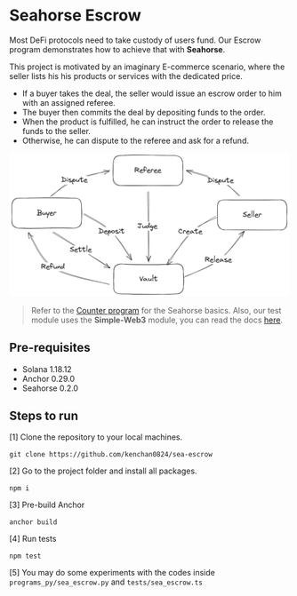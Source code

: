 # Seahorse Escrow

Most DeFi protocols need to take custody of users fund. Our Escrow program demonstrates how to achieve that with **Seahorse**.

This project is motivated by an imaginary E-commerce scenario, where the seller lists his his products or services with the dedicated price. 
- If a buyer takes the deal, the seller would issue an escrow order to him with an assigned referee. 
- The buyer then commits the deal by depositing funds to the order. 
- When the product is fulfilled, he can instruct the order to release the funds to the seller. 
- Otherwise, he can dispute to the referee and ask for a refund. 

![escrow](./escrow.png)

> Refer to the [Counter program](https://github.com/kenchan0824/sea-counter) for the Seahorse basics. Also, our test module uses the **Simple-Web3** module, you can read the docs [here](https://github.com/kenchan0824/simple-web3).

## Pre-requisites
- Solana 1.18.12
- Anchor 0.29.0
- Seahorse 0.2.0

## Steps to run
[1] Clone the repository to your local machines.
```
git clone https://github.com/kenchan0824/sea-escrow
```

[2] Go to the project folder and install all packages.
```
npm i
```

[3] Pre-build Anchor
```
anchor build
```

[4] Run tests
```
npm test
```

[5] You may do some experiments with the codes inside `programs_py/sea_escrow.py` and `tests/sea_escrow.ts`